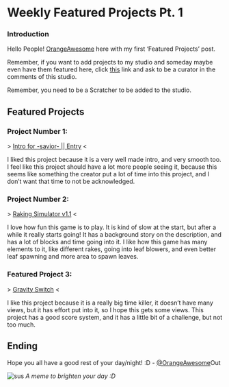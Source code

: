 # Weekly Featured Projects Pt. 1

### Introduction

Hello People! [OrangeAwesome](https://scratch.mit.edu/users/OrangeAwesome/) here with my first ‘Featured Projects’ post.

Remember, if you want to add projects to my studio and someday maybe even have them featured here, click [this](https://scratch.mit.edu/studios/32230271) link and ask to be a curator in the comments of this studio.

Remember, you need to be a Scratcher to be added to the studio.

## Featured Projects 

### Project Number 1:
\> [Intro for -savior- || Entry](https://scratch.mit.edu/projects/671388913) <

I liked this project because it is a very well made intro, and very smooth too. 
I feel like this project should have a lot more people seeing it, because this seems like something the creator put a lot of time into this project, and I don’t want that time to not be acknowledged.

### Project Number 2:

\> [Raking Simulator v1.1](https://scratch.mit.edu/projects/707592470) <

I love how fun this game is to play. It is kind of slow at the start, but after a while it really starts going!
It has a background story on the description, and has a lot of blocks and time going into it. 
I like how this game has many elements to it, like different rakes, going into leaf blowers, and even better leaf spawning and more area to spawn leaves.

### Featured Project 3:

\> [Gravity Switch](https://scratch.mit.edu/projects/741867879) <

I like this project because it is a really big time killer, it doesn’t have many views, but it has effort put into it, so I hope this gets some views.
This project has a good score system, and it has a little bit of a challenge, but not too much. 

## Ending

Hope you all have a good rest of your day/night! :D
\- [@OrangeAwesome](https://scratch.mit.edu/users/OrangeAwesome/)Out

![sus](https://encrypted-tbn0.gstatic.com/images?q=tbn:ANd9GcR8C_jOsbG7ppF_sRqIaJ8mYI-5k_WpWY-gTxlq6L6_CSkPZtulrcAfcMdhEe8-CdOfotA:https://images-wixmp-ed30a86b8c4ca887773594c2.wixmp.com/f/25e392d8-9e9e-405b-a2e2-af797bbe3030/dew88sc-89f77e8b-3823-46b4-8a22-bd745df198ce.png/v1/fill/w_577,h_433,q_80,strp/terminalmontage_kirbo_meme_by_eddsworldfanboi2004_dew88sc-fullview.jpg%3Ftoken%3DeyJ0eXAiOiJKV1QiLCJhbGciOiJIUzI1NiJ9.eyJzdWIiOiJ1cm46YXBwOjdlMGQxODg5ODIyNjQzNzNhNWYwZDQxNWVhMGQyNmUwIiwiaXNzIjoidXJuOmFwcDo3ZTBkMTg4OTgyMjY0MzczYTVmMGQ0MTVlYTBkMjZlMCIsIm9iaiI6W1t7ImhlaWdodCI6Ijw9NDMzIiwicGF0aCI6IlwvZlwvMjVlMzkyZDgtOWU5ZS00MDViLWEyZTItYWY3OTdiYmUzMDMwXC9kZXc4OHNjLTg5Zjc3ZThiLTM4MjMtNDZiNC04YTIyLWJkNzQ1ZGYxOThjZS5wbmciLCJ3aWR0aCI6Ijw9NTc3In1dXSwiYXVkIjpbInVybjpzZXJ2aWNlOmltYWdlLm9wZXJhdGlvbnMiXX0.pkC7136vXXGeYqHDPbAB4MJyOd5a96Nu310bF4WTXiM&usqp=CAU)
*A meme to brighten your day :D*